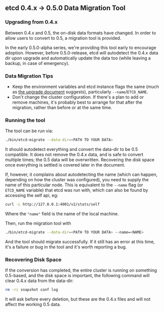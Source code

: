 ## etcd 0.4.x -> 0.5.0 Data Migration Tool

### Upgrading from 0.4.x

Between 0.4.x and 0.5, the on-disk data formats have changed. In order to allow users to convert to 0.5, a migration tool is provided.

In the early 0.5.0-alpha series, we're providing this tool early to encourage adoption. However, before 0.5.0-release, etcd will autodetect the 0.4.x data dir upon upgrade and automatically update the data too (while leaving a backup, in case of emergency).

### Data Migration Tips

* Keep the environment variables and etcd instance flags the same (much as [the upgrade document](../upgrade.md) suggests), particularly `--name`/`ETCD_NAME`.
* Don't change the cluster configuration. If there's a plan to add or remove machines, it's probably best to arrange for that after the migration, rather than before or at the same time.

### Running the tool

The tool can be run via:
```sh
./bin/etcd-migrate --data-dir=<PATH TO YOUR DATA>
```

It should autodetect everything and convert the data-dir to be 0.5 compatible. It does not remove the 0.4.x data, and is safe to convert multiple times; the 0.5 data will be overwritten. Recovering the disk space once everything is settled is covered later in the document.

If, however, it complains about autodetecting the name (which can happen, depending on how the cluster was configured), you need to supply the name of this particular node. This is equivalent to the `--name` flag (or `ETCD_NAME` variable) that etcd was run with, which can also be found by accessing the self api, eg:

```sh
curl -L http://127.0.0.1:4001/v2/stats/self
```

Where the `"name"` field is the name of the local machine.

Then, run the migration tool with

```sh
./bin/etcd-migrate --data-dir=<PATH TO YOUR DATA> --name=<NAME>
```

And the tool should migrate successfully. If it still has an error at this time, it's a failure or bug in the tool and it's worth reporting a bug.

### Recovering Disk Space

If the conversion has completed, the entire cluster is running on something 0.5-based, and the disk space is important, the following command will clear 0.4.x data from the data-dir:

```sh
rm -ri snapshot conf log
```

It will ask before every deletion, but these are the 0.4.x files and will not affect the working 0.5 data.
